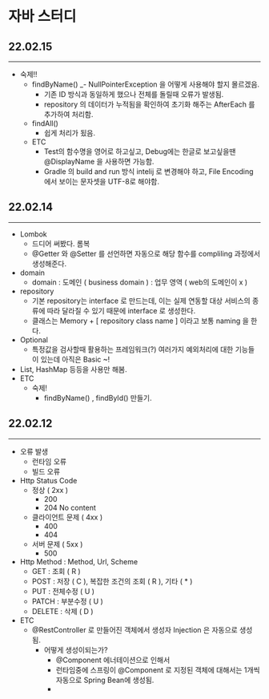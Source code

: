 # 자바 스터디 

## 22.02.15
- - -
- 숙제!!
  - findByName() 
    _- NullPointerException 을 어떻게 사용해야 할지 몰르겠음.
    - 기존 ID 방식과 동일하게 했으나 전체를 돌릴때 오류가 발생됨. 
    - repository 의 데이터가 누적됨을 확인하여 초기화 해주는 AfterEach 를 추가하여 처리함.
  - findAll() 
    - 쉽게 처리가 됬음.
  - ETC
    - Test의 함수명을 영어로 하고싶고, Debug에는 한글로 보고싶을땐 @DisplayName 을 사용하면 가능함.
    - Gradle 의 build and run 방식 intelij 로 변경해야 하고, File Encoding 에서 보이는 문자셋을 UTF-8로 해야함.

## 22.02.14
- - -

- Lombok
  - 드디어 써봤다. 롬복
  - @Getter 와 @Setter 를 선언하면 자동으로 해당 함수를 compliling 과정에서 생성해준다.
- domain
  - domain : 도메인 ( business domain ) : 업무 영역 ( web의 도메인이 x )
- repository
  - 기본 repository는 interface 로 만드는데, 이는 실제 연동할 대상 서비스의 종류에 따라 달라질 수 있기 때문에 interface 로 생성한다.
  - 클래스는 Memory + [ repository class name ] 이라고 보통 naming 을 한다.
- Optional 
  - 특정값을 검사할때 활용하는 프레임워크(?) 여러가지 예외처리에 대한 기능들이 있는데 아직은 Basic ~!
- List, HashMap 등등을 사용만 해봄.
- ETC 
  - 숙제!
    - findByName() , findById() 만들기.
  


## 22.02.12
- - -

- 오류 발생
  - 런타임 오류
  - 빌드 오류
- Http Status Code
  - 정상 ( 2xx )
    - 200
    - 204 No content 
  - 클라이언트 문제 ( 4xx )
    - 400 
    - 404
  - 서버 문제 ( 5xx )
    - 500
- Http Method : Method, Url, Scheme
  - GET : 조회 ( R )
  - POST : 저장 ( C ), 복잡한 조건의 조회 ( R ), 기타 ( * )
  - PUT : 전체수정 ( U )
  - PATCH : 부분수정 ( U )
  - DELETE : 삭제 ( D )
- ETC
  - @RestController 로 만들어진 객체에서 생성자 Injection 은 자동으로 생성됨.
    - 어떻게 생성이되는가?
      - @Component 에너테이션으로 인해서 
      - 런타임중에 스프링이 @Component 로 지정된 객체에 대해서는 1개씩 자동으로 Spring Bean에 생성됨.
      - 
  